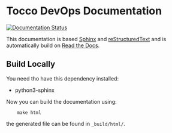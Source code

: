 # Tocco DevOps Documentation

[![Documentation Status](https://readthedocs.org/projects/tocco-devops-docs/badge/?version=latest)](https://tocco-devops-docs.readthedocs.io/en/latest/?badge=latest)

This documentation is based [Sphinx](http://www.sphinx-doc.org/en/stable/) and
[reStructuredText](www.sphinx-doc.org/en/stable/rest.html) and is automatically build on
[Read the Docs](https://readthedocs.org/projects/tocco-devops-docs/).

## Build Locally

You need tho have this dependency installed:

* python3-sphinx

Now you can build the documentation using:

```
    make html
```

the generated file can be found in `_build/html/`.
